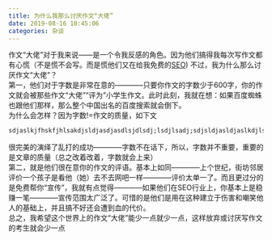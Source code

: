 ```yaml
---
title: 为什么我那么讨厌作文“大佬”
date: 2019-08-16 10:45:06
categories: 杂谈
---
```


作文“大佬”对于我来说——是一个令我反感的角色。因为他们搞得我每次写作文都有心慌（不是慌不会写。而是慌他们又在给我免费的<a href="https://zhinan.sogou.com/article/i5591651.htm?ch=zn.wap.kepu" target="_blank" rel="nofollow">SEO</a>)
不过，我为什么那么讨厌作文“大佬”？  
第一，他们对于字数是非常在意的————只要你作文的字数少于600字，你的作文就会被那些作文“大佬”“评为”小学生作文。此时此刻，我就在想：如果百度蜘蛛也跟他们那样，那么整个中国出名的百度搜索就会倒下。  
为什么会怎样？因为字数!=作文的质量，如下文
```txt
sdjaslkjfhskfjhlsakdjsldjasdjasdlsjdlsdj;lsdjlsadj;sdjsldjasldjaslkdjlsakdjsfhkdsgakdjfsfhadsjfaklsdhfsdkfhsdkfhdskfhsdkfjhdskfjjjjjjjjjjjjjjjjjjjjjjjjjsadhfksdhfksdfgksdfgsdkhfsdkfhdsfhsdfhsdgjdgsksdjjfygdsuyfguseygfygdefygdsciydsfnsdufnuasdngxfadkjfhxdgxdflxligydfkgviymkvrjhnmiudmfdigjvfuhmfiumvtyvhfmbhoiduhmgifugifu
```
很完美的演绎了乱打的成功————字数不在话下，所以，字数并不重要，重要的是文章的质量（总之改着改着，字数就会上来）  
第二，就是他们很在意你的作文的评语。基本上如同————上个世纪，街坊邻居评价一个孩子是看他（她）去不去网吧一样————评价太单一了。而且更过分的是免费帮你“宣传”，我就有点觉得————如果他们在SEO行业上，你基本上是稳赚一笔————宣传范围太广泛了。可惜的是他们是用在这种建立于伤害和嘲笑他人的基础上，并且搞不好还会遭到血的代价。  
总之，我希望这个世界上的作文“大佬”能少一点就少一点，这样放弃或讨厌写作文的考生就会少一点

